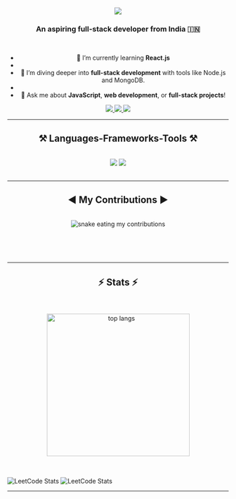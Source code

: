 
<h1 align="center">
    <img src="https://readme-typing-svg.herokuapp.com/?font=Righteous&size=35&center=true&vCenter=true&width=500&height=70&duration=4000&lines=Hi+There!+👋;+I'm+Naveen+Venkatraman!;" />
</h1>

<h3 align="center">An aspiring full-stack developer from India 🇮🇳</h3>

<br/>

<div align="center">
 
 - 🔭 I’m currently learning **React.js**
 - 
- 🌱 I’m diving deeper into **full-stack development** with tools like Node.js and MongoDB.
-  
- 💬 Ask me about **JavaScript**, **web development**, or **full-stack projects**!  

 </div>
 
<div align="center"> 
  <a href="mailto:official.devpro@gmail.com">
    <img src="https://img.shields.io/badge/Gmail-333333?style=for-the-badge&logo=gmail&logoColor=red" />
  </a>
  <a href="https://linkedin.com/in/naveenvenkatraman" target="_blank">
    <img src="https://img.shields.io/badge/LinkedIn-0077B5?style=for-the-badge&logo=linkedin&logoColor=white" target="_blank" />
  </a>
  <a href="" target="_blank">
     <img src="https://img.shields.io/badge/Portfolio-FF5722?style=for-the-badge&logo=todoist&logoColor=white" target="_blank" /> <!-- sqlite, safari, google-chrome are other good icon options -->
  </a>
</div>

 <hr/>
 
<h2 align="center">⚒️ Languages-Frameworks-Tools ⚒️</h2>
<br/>
<div align="center">
    <img src="https://skillicons.dev/icons?i=html,css,sass,bootstrap,vscode,github,git,ejs" />
    <img src="https://skillicons.dev/icons?i=nodejs,python,javascript,express,mongodb,java" /><br>
</div>

<br/>
<hr/>

<div align="center">
  <h2>◀️ My Contributions ▶️</h2>
  <br>
  <img alt="snake eating my contributions" src="https://raw.githubusercontent.com/NandhuVsona/NandhuVsona/output/github-contribution-grid-snake.svg" />
  
  <br/><br/><br/>
</div>

<hr/>

<h2 align="center">⚡ Stats ⚡</h2>
<br>
<div align=center>

  <br/>
  <img width=325 align="center" src="https://github-readme-stats-salesp07.vercel.app/api/top-langs/?username=NandhuVsona&hide=HTML&langs_count=8&layout=compact&theme=react&border_radius=10&size_weight=0.5&count_weight=0.5&exclude_repo=github-readme-stats" alt="top langs" />
</div>

<br/><br/>
![LeetCode Stats](https://leetcard.jacoblin.cool/Officialdevpro?theme=light&font=Poppins&ext=heatmap)
![LeetCode Stats](https://leetcard.jacoblin.cool/Officialdevpro?theme=transparent&font=Poppins&ext=heatmap)
<hr/>

<br/>



<br/>
